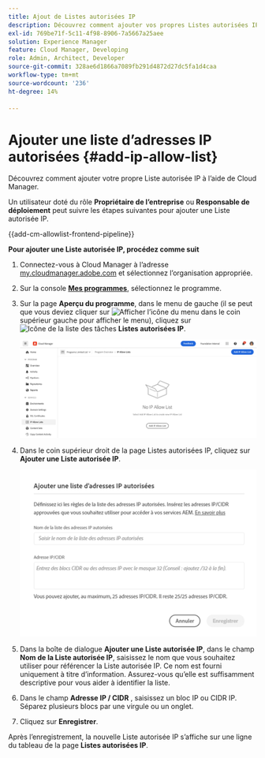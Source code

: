 ```yaml
---
title: Ajout de Listes autorisées IP
description: Découvrez comment ajouter vos propres Listes autorisées IP à l’aide de Cloud Manager.
exl-id: 769be71f-5c11-4f98-8906-7a5667a25aee
solution: Experience Manager
feature: Cloud Manager, Developing
role: Admin, Architect, Developer
source-git-commit: 328ae6d1866a7089fb291d4872d27dc5fa1d4caa
workflow-type: tm+mt
source-wordcount: '236'
ht-degree: 14%

---
```



# Ajouter une liste d’adresses IP autorisées {#add-ip-allow-list}

Découvrez comment ajouter votre propre Liste autorisée IP à l’aide de Cloud Manager.

Un utilisateur doté du rôle **Propriétaire de l’entreprise** ou **Responsable de déploiement** peut suivre les étapes suivantes pour ajouter une Liste autorisée IP.

{{add-cm-allowlist-frontend-pipeline}}

**Pour ajouter une Liste autorisée IP, procédez comme suit**

1. Connectez-vous à Cloud Manager à l’adresse [my.cloudmanager.adobe.com](https://my.cloudmanager.adobe.com/) et sélectionnez l’organisation appropriée.

1. Sur la console **[Mes programmes](/help/implementing/cloud-manager/navigation.md#my-programs)**, sélectionnez le programme.

1. Sur la page **Aperçu du programme**, dans le menu de gauche (il se peut que vous deviez cliquer sur ![Afficher l’icône du menu](https://spectrum.adobe.com/static/icons/workflow_18/Smock_ShowMenu_18_N.svg) dans le coin supérieur gauche pour afficher le menu), cliquez sur ![Icône de la liste des tâches](https://spectrum.adobe.com/static/icons/workflow_18/Smock_TaskList_18_N.svg) **Listes autorisées IP**.

   ![Option Listes autorisées IP dans le menu de gauche](/help/implementing/cloud-manager/assets/ip-allow-list/ip-allow-list-create.png)

1. Dans le coin supérieur droit de la page Listes autorisées IP, cliquez sur **Ajouter une Liste autorisée IP**.

   ![Boîte de dialogue Ajouter une liste d’adresses IP autorisées](/help/implementing/cloud-manager/assets/ip-allow-list/ip-allow-list-create02.png)

1. Dans la boîte de dialogue **Ajouter une Liste autorisée IP**, dans le champ **Nom de la Liste autorisée IP**, saisissez le nom que vous souhaitez utiliser pour référencer la Liste autorisée IP. Ce nom est fourni uniquement à titre d’information. Assurez-vous qu’elle est suffisamment descriptive pour vous aider à identifier la liste.

1. Dans le champ **Adresse IP / CIDR** , saisissez un bloc IP ou CIDR IP. Séparez plusieurs blocs par une virgule ou un onglet.

1. Cliquez sur **Enregistrer**.

Après l’enregistrement, la nouvelle Liste autorisée IP s’affiche sur une ligne du tableau de la page **Listes autorisées IP**.

